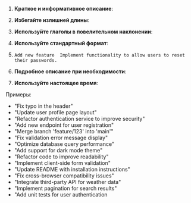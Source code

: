 
1. **Краткое и информативное описание**: 
2. **Избегайте излишней длины**: 
3. **Используйте глаголы в повелительном наклонении**: 
4. **Используйте стандартный формат**:
1. `Add new feature  Implement functionality to allow users to reset their passwords.`
    
2. **Подробное описание при необходимости**: 
3. **Используйте настоящее время**: 

Примеры:

- "Fix typo in the header"
- "Update user profile page layout"
- "Refactor authentication service to improve security"
- "Add new endpoint for user registration"
- "Merge branch 'feature/123' into 'main'"
- "Fix validation error message display"
- "Optimize database query performance"
- "Add support for dark mode theme"
- "Refactor code to improve readability"
- "Implement client-side form validation"
- "Update README with installation instructions"
- "Fix cross-browser compatibility issues"
- "Integrate third-party API for weather data"
- "Implement pagination for search results"
- "Add unit tests for user authentication